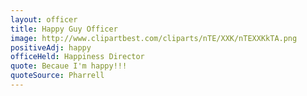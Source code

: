 ```yaml
---
layout: officer
title: Happy Guy Officer
image: http://www.clipartbest.com/cliparts/nTE/XXK/nTEXXKkTA.png
positiveAdj: happy
officeHeld: Happiness Director
quote: Becaue I'm happy!!!
quoteSource: Pharrell
---
```

